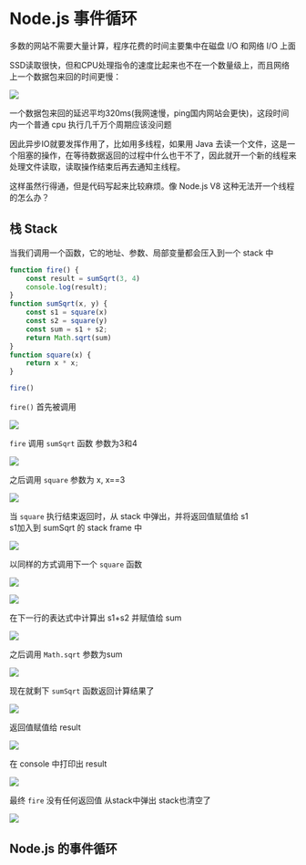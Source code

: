 # Node.js 事件循环

多数的网站不需要大量计算，程序花费的时间主要集中在磁盘 I/O 和网络 I/O 上面

SSD读取很快，但和CPU处理指令的速度比起来也不在一个数量级上，而且网络上一个数据包来回的时间更慢：

![](pic/ping.png)

一个数据包来回的延迟平均320ms(我网速慢，ping国内网站会更快)，这段时间内一个普通 cpu 执行几千万个周期应该没问题

因此异步IO就要发挥作用了，比如用多线程，如果用 Java 去读一个文件，这是一个阻塞的操作，在等待数据返回的过程中什么也干不了，因此就开一个新的线程来处理文件读取，读取操作结束后再去通知主线程。

这样虽然行得通，但是代码写起来比较麻烦。像 Node.js V8 这种无法开一个线程的怎么办？

## 栈 Stack

当我们调用一个函数，它的地址、参数、局部变量都会压入到一个 stack 中

```js
function fire() {
    const result = sumSqrt(3, 4)
    console.log(result);
}
function sumSqrt(x, y) {
    const s1 = square(x)
    const s2 = square(y)
    const sum = s1 + s2;
    return Math.sqrt(sum)
}
function square(x) {
    return x * x;
}

fire()
```


`fire()` 首先被调用

![](pic/event-loop-00.png)

`fire` 调用 `sumSqrt` 函数 参数为3和4

![](pic/event-loop-01.png)

之后调用 `square` 参数为 x, x==3

![](pic/event-loop-02.png)


当 `square` 执行结束返回时，从 stack 中弹出，并将返回值赋值给 s1  
s1加入到 sumSqrt 的 stack frame 中

![](pic/event-loop-03.png)

以同样的方式调用下一个 `square` 函数

![](pic/event-loop-04.png)

![](pic/event-loop-05.png)

在下一行的表达式中计算出 s1+s2 并赋值给 sum

![](pic/event-loop-06.png)

之后调用 `Math.sqrt` 参数为sum

![](pic/event-loop-07.png)

现在就剩下 `sumSqrt` 函数返回计算结果了

![](pic/event-loop-08.png)

返回值赋值给 result

![](pic/event-loop-09.png)


在 console 中打印出 result

![](pic/event-loop-10.png)


最终 `fire` 没有任何返回值 从stack中弹出 stack也清空了

![](pic/event-loop-11.png)

## Node.js 的事件循环







